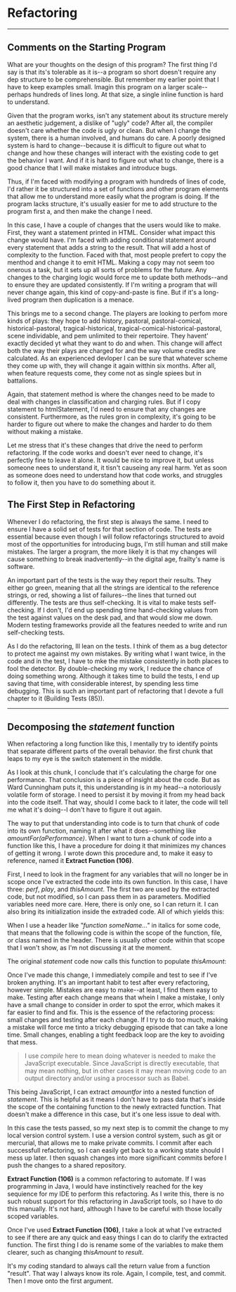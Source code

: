 # Refactoring

---

## Comments on the Starting Program

What are your thoughts on the design of this program? The first thing I'd say is that its's tolerable as it is--a program so short doesn't require any dep structure to be comprehensible. But remember my earlier point that I have to keep examples small. Imagin this program on a larger scale--perhaps hundreds of lines long. At that size, a single inline function is hard to understand.

Given that the program works, isn't any statement about its structure merely an aesthetic judgement, a dislike of "ugly" code? After all, the compiler doesn't care whether the code is ugly or clean. But when I change the system, there is a human involved, and humans do care. A poorly designed system is hard to change--because it is difficult to figure out what to change and how these changes will interact with the existing code to get the behavior I want. And if it is hard to figure out what to change, there is a good chance that I will make mistakes and introduce bugs.

Thus, if I'm faced with modifying a program with hundreds of lines of code, I'd rather it be structured into a set of functions and other program elements that allow me to understand more easily what the program is doing. If the program lacks structure, it's usually easier for me to add structure to the program first a, and then make the change I need.

In this case, I have a couple of changes that the users would like to make. First, they want a statement printed in HTML. Consider what impact this change would have. I'm faced with adding conditional statement around every statement that adds a string to the result. That will add a host of complexity to the function. Faced with that, most people prefert to copy the menthod and change it to emit HTML. Making a copy may not seem too onerous a task, but it sets up all sorts of problems for the future. Any changes to the charging logic would force me to update both methods--and to ensure they are updated consistently. If I'm writing a program that will never change again, this kind of copy-and-paste is fine. But if it's a long-lived program then duplication is a menace.

This brings me to a second change. The players are looking to perfom more kinds of plays: they hope to add history, pastoral, pastoral-comical, historical-pastoral, tragical-historical, tragical-comical-historical-pastoral, scene individable, and pem unlimited to their repertoire. They havent' exactly decided yt what they want to do and when. This change will affect both the way their plays are charged for and the way volume credits are calculated. As an experienced devloper I can be sure that whatever scheme they come up with, they will change it again witthin six months. After all, when feature requests come, they come not as single spiees but in battalions.

Again, that statement method is where the changes need to be made to deal with changes in classification and charging rules. But if I copy statement to htmlStatement, I'd need to ensure that any changes are consistent. Furthermore, as the rules gron in complexity, it's going to be harder to figure out where to make the changes and harder to do them without making a mistake.

Let me stress that it's these changes that drive the need to perform refactoring. If the code works and doesn't ever need to change, it's perfectly fine to leave it alone. It would be nice to improve it, but unless someone nees to understand it, it tisn't causeing any real harm. Yet as soon as someone does need to understand how that code works, and struggles to follow it, then you have to do something about it.

## The First Step in Refactoring

Whenever I do refactoring, the first step is always the same. I need to ensure I have a solid set of tests for that section of code. The tests are essential because even though I will follow refactorings structured to avoid most of the opportunities for introducing bugs, I'm still human and still make mistakes. The larger a program, the more likely it is that my changes will cause something to break inadvertently--in the digital age, frailty's name is software.

An important part of the tests is the way they report their results. They either go green, meaning that all the strings are identical to the reference strings, or red, showing a list of failures--the lines that turned out differently. The tests are thus self-checking. It is vital to make tests self-checking. If I don't, I'd end up spending time hand-checking values from the test against values on the desk pad, and that would slow me down. Modern testing frameworks provide all the features needed to write and run self-checking tests.

As I do the refactoring, Ill lean on the tests. I think of them as a bug detector to protect me against my own mistakes. By writing what I want twice, in the code and in the test, I have to mke the mistake consistently in both places to fool the detector. By double-checking my work, I reduce the chance of doing something wrong. Although it takes time to build the tests, I end up saving that time, with considerable interest, by spending less time debugging. This is such an important part of refactoring that I devote a full chapter to it (Building Tests (85)).

---

## Decomposing the _statement_ function

When refactoring a long function like this, I mentally try to identify points that separate different parts of the overall behavior. the first chunk that leaps to my eye is the switch statement in the middle.

As I look at this chunk, I conclude that it's calculating the charge for one performance. That conclusion is a piece of insight about the code. But as Ward Cunningham puts it, this understanding is in my head--a notoriously volatile form of storage. I need to persist it by moving it from my head back into the code itself. That way, should I come back to it later, the code will tell me what it's doing--I don't have to figure it out again.

The way to put that understanding into code is to turn that chunk of code into its own function, naming it after what it does--something like _amountFor(aPerformance)_. When I want to turn a chunk of code into a function like this, I have a procedure for doing it that minimizes my chances of getting it wrong. I wrote down this procedure and, to make it easy to reference, named it **Extract Function (106)**.

First, I need to look in the fragment for any variables that will no longer be in scope once I've extracted the code into its own function. In this case, I have three: _perf_, _play_, and _thisAmount_. The first two are used by the extracted code, but not modified, so I can pass them in as parameters. Modified variables need more care. Here, there is only one, so I can return it. I can also bring its initialization inside the extraded code. All of which yields this:

When I use a header like _"function someName..."_ in italics for some code, that means that the following code is within the scope of the function, file, or class named in the header. There is usually other code within that scope that I won't show, as I'm not discussing it at the moment.

The original _statement_ code now calls this function to populate _thisAmount_:

Once I've made this change, I immediately compile and test to see if I've broken anything. It's an important habit to test after every refactoring, however simple. Mistakes are easy to make--at least, I find them easy to make. Testing after each change means that whein I make a mistake, I only have a small change to consider in order to spot the error, which makes it far easier to find and fix. This is the essence of the refactoring process: small changes and testing after each change. If I try to do too much, making a mistake will force me tinto a tricky debugging episode that can take a lone time. Small changes, enabling a tight feedback loop are the key to avoiding that mess.

> I use _compile_ here to mean doing whatever is needed to make the JavaScript executable. Since JavaScript is directly executable, that may mean nothing, but in other cases it may mean moving code to an output directory and/or using a processor such as Babel.

This being JavaScript, I can extract _amountfor_ into a nested function of _statement_. This is helpful as it means I don't have to pass data that's inside the scope of the containing function to the newly extracted function. That doesn't make a difference in this case, but it's one less issue to deal with.

In this case the tests passed, so my next step is to commit the change to my local version control system. I use a version control system, such as git or mercurial, that allows me to make private commits. I commit after each successfull refactoring, so I can easily get back to a working state should I mess up later. I then squash changes into more significant commits before I push the changes to a shared repository.

**Extract Function (106)** is a common refactoring to automate. If I was programming in Java, I would have instinctively reached for the key sequience for my IDE to perform this refactoring. As I write this, there is no such robust support for this refactoring in JavaScript tools, so I have to do this manually. It's not hard, although I have to be careful with those locally scoped variables.

Once I've used **Extract Function (106)**, I take a look at what I've extracted to see if there are any quick and easy things I can do to clarify the extracted function. The first thing I do is rename some of the variables to make them clearer, such as changing _thisAmount_ to _result_.

It's my coding standard to always call the return value from a function "result". That way I always know its role. Again, I compile, test, and commit. Then I move onto the first argument.
